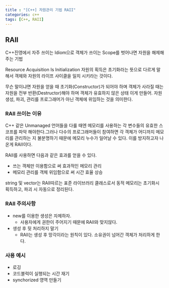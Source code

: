 ```yaml
---
title : "[C++] 자원관리 기법 RAII"
categories: c++
tags: [C++, RAII]
---
```


## RAII
C++진영에서 자주 쓰이는 Idiom으로 객체가 쓰이는 Scope를 벗어나면 자원을 해제해주는 기법

Resource Acquisition Is Initialization 자원의 획득은 초기화라는 뜻으로 다르게 말해서 객체와 자원의 라이프 사이클을 일치 시키라는 것이다.

무슨 말이냐면 자원을 얻을 때 초기화(Constructor)가 되어야 하며 객체가 사라질 때는 자원을 전부 반환(Destructor)해야 하며 객체가 유효하지 않은 상태 이게 만들어. 자원 생성, 파괴, 관리를 프로그래머가 아닌 객체에 위임하는 것을 의미한다.

### RAII 쓰이는 이유
C++ 같은 Unmanaged 언어들을 다룰 때엔 메모리를 사용하는 각 변수들의 유효한 스코프를 파악 해야한다.그러나 다수의 프로그래머들이 참여하면 각 객체가 어디까지 메모리를 관리하는 지  불분명하기 때문에 메모리 누수가 일어날 수 있다. 이를 방지하고자 나온게 RAII이다.

RAII를 사용하면 다음과 같은 효과를 얻을 수 있다.
- 쓰는 객체만 이용함으로 써 효과적인 메모리 관리
- 메모리 관리를 객체 위임함으로 써 시간 효율 상승

string 및 vector는 RAII따르는 표준 라이브러리 클래스로서 동적 메모리는 초기화시 획득하고, 파괴 시 자동으로 정리된다.

### RAII 주의사항
- new를 이용한 생성은 자제하자.
	- 사용자에게 권한이 주어지기 때문에 RAII와 맞지않다.
- 생성 후 뒷 처리하지 말기
	- RAII는 생성 후 망각이라는 원칙이 있다. 소유권이 넘어간 객체가 처리하게 한다.


### 사용 예시
- 로깅
- 코드블럭이 실행되는 시간 재기
- synchorized 영역 만들기